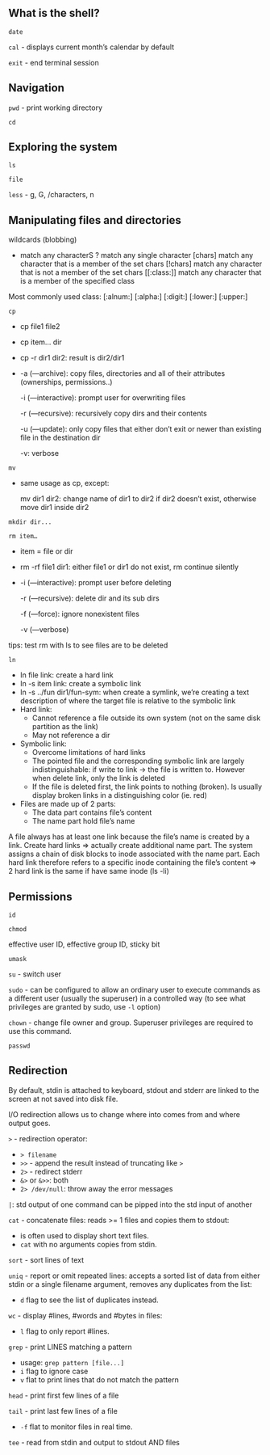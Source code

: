## What is the shell?

`date`

`cal` - displays current month’s calendar by default

`exit` - end terminal session

## Navigation

`pwd` - print working directory

`cd`

## Exploring the system

`ls`

`file`

`less` - g, G, /characters, n

## Manipulating files and directories

wildcards (blobbing)
* match any characterS
? match any single character
[chars] match any character that is a member of the set chars
[!chars] match any character that is not a member of the set chars
[[:class:]] match any character that is a member of the specified class

Most commonly used class:
[:alnum:]
[:alpha:]
[:digit:]
[:lower:]
[:upper:]

`cp`
- cp file1 file2
- cp item… dir
- cp -r dir1 dir2: result is dir2/dir1
- -a (—archive): copy files, directories and all of their attributes (ownerships, permissions..)

  -i (—interactive): prompt user for overwriting files
  
  -r (—recursive): recursively copy dirs and their contents
  
  -u (—update): only copy files that either don’t exit or newer than existing file in the destination dir
  
  -v: verbose
  
`mv`
- same usage as cp, except:
  
  mv dir1 dir2: change name of dir1 to dir2 if dir2 doesn’t exist, otherwise move dir1 inside dir2

`mkdir dir...`

`rm item…`
- item = file or dir
- rm -rf file1 dir1: either file1 or dir1 do not exist, rm continue silently
- -i (—interactive): prompt user before deleting

  -r (—recursive): delete dir and its sub dirs

  -f (—force): ignore nonexistent files

  -v (—verbose)

tips: test rm with ls to see files are to be deleted

`ln`
- ln file link: create a hard link
- ln -s item link: create a symbolic link
- ln -s ../fun dir1/fun-sym: when create a symlink, we’re creating a text description of where the target file is relative to the symbolic link
- Hard link:
  - Cannot reference a file outside its own system (not on the same disk partition as the link)
  - May not reference a dir
- Symbolic link:
  - Overcome limitations of hard links
  - The pointed file and the corresponding symbolic link are largely indistinguishable: if write to link -> the file is written to. However when delete link, only the link is deleted
  - If the file is deleted first, the link points to nothing (broken). ls usually display broken links in a distinguishing color (ie. red)
- Files are made up of 2 parts:
  - The data part contains file’s content
  - The name part hold file’s name

A file always has at least one link because the file’s name is created by a link. Create hard links => actually create additional name part. The system assigns a chain of disk blocks to inode associated with the name part. Each hard link therefore refers to a specific inode containing the file’s content => 2 hard link is the same if have same inode (ls -li)

## Permissions

`id`

`chmod`

effective user ID, effective group ID, sticky bit

`umask`

`su` - switch user

`sudo` - can be configured to allow an ordinary user to execute commands as a different user (usually the superuser) in a controlled way (to see what privileges are granted by sudo, use `-l` option)

`chown` - change file owner and group. Superuser privileges are required to use this command.

`passwd`

## Redirection

By default, stdin is attached to keyboard, stdout and stderr are linked to the screen at not saved into disk file.

I/O redirection allows us to change where into comes from and where output goes.

`>` - redirection operator:
  - `> filename`
  - `>>` - append the result instead of truncating like `>`
  - `2>` - redirect stderr
  - `&>` or `&>>`: both
  - `2> /dev/null`: throw away the error messages

`|`: std output of one command can be pipped into the std input of another

`cat` - concatenate files: reads >= 1 files and copies them to stdout:
  - is often used to display short text files.
  - `cat` with no arguments copies from stdin.

`sort` - sort lines of text

`uniq` - report or omit repeated lines: accepts a sorted list of data from either stdin or a single filename argument, removes any duplicates from the list:
  - `d` flag to see the list of duplicates instead.
 
`wc` - display #lines, #words and #bytes in files:
  - `l` flag to only report #lines.
 
`grep` - print LINES matching a pattern
  - usage: `grep pattern [file...]`
  - `i` flag to ignore case
  - `v` flat to print lines that do not match the pattern
  
`head` - print first few lines of a file

`tail` - print last few lines of a file
  - `-f` flat to monitor files in real time.

`tee` - read from stdin and output to stdout AND files
